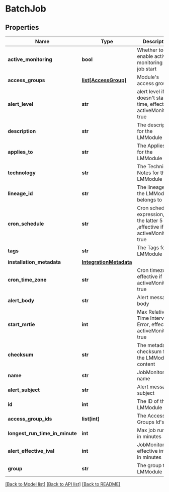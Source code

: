 # BatchJob

## Properties
Name | Type | Description | Notes
------------ | ------------- | ------------- | -------------
**active_monitoring** | **bool** | Whether to enable active monitoring of job start | [optional] 
**access_groups** | [**list[AccessGroup]**](AccessGroup.md) | Module&#x27;s access groups | [optional] 
**alert_level** | **str** | alert level if job doesn&#x27;t start on time, effective if activeMonitoring true | 
**description** | **str** | The description for the LMModule | [optional] 
**applies_to** | **str** | The Applies To for the LMModule | [optional] 
**technology** | **str** | The Technical Notes for the LMModule | [optional] 
**lineage_id** | **str** | The lineageId the LMModule belongs to | [optional] 
**cron_schedule** | **str** | Cron schedule expression, only the latter 5 ,effective if activeMonitoring true | 
**tags** | **str** | The Tags for the LMModule | [optional] 
**installation_metadata** | [**IntegrationMetadata**](IntegrationMetadata.md) |  | [optional] 
**cron_time_zone** | **str** | Cron timezone, effective if activeMonitoring true | 
**alert_body** | **str** | Alert message body | 
**start_mrtie** | **int** | Max Relative Time Interval Error, effective if activeMonitoring true | [optional] 
**checksum** | **str** | The metadata checksum for the LMModule content | [optional] 
**name** | **str** | JobMonitor name | 
**alert_subject** | **str** | Alert message subject | 
**id** | **int** | The ID of the LMModule | [optional] 
**access_group_ids** | **list[int]** | The Access Groups Id&#x27;s | [optional] 
**longest_run_time_in_minute** | **int** | Max job run time in minutes | [optional] 
**alert_effective_ival** | **int** | JobMonitor alert effective interval in minutes | 
**group** | **str** | The group the LMModule is in | [optional] 

[[Back to Model list]](../README.md#documentation-for-models) [[Back to API list]](../README.md#documentation-for-api-endpoints) [[Back to README]](../README.md)


